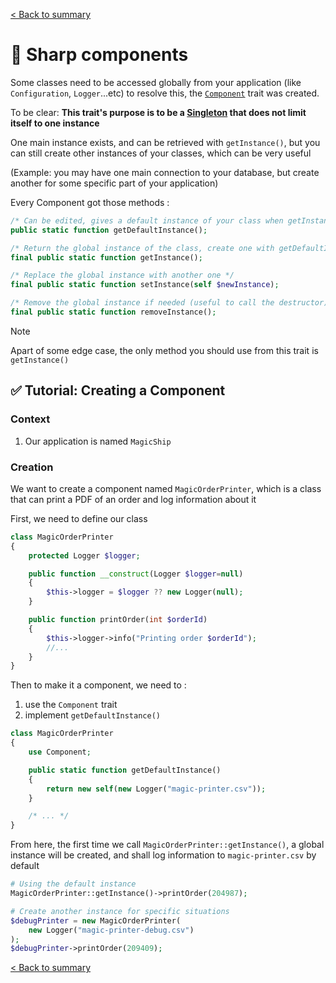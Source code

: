 [< Back to summary](../README.md)

# 🧩 Sharp components

Some classes need to be accessed globally from your application (like `Configuration`, `Logger`...etc)
to resolve this, the [`Component`](../../src/Classes/Core/Component.php) trait was created.

To be clear: **This trait's purpose is to be a [Singleton](https://en.wikipedia.org/wiki/Singleton_pattern) that does not limit itself to one instance**

One main instance exists, and can be retrieved with `getInstance()`,
but you can still create other instances of your classes, which can be very useful

(Example: you may have one main connection to your database, but create another for some specific part of your application)

Every Component got those methods :
```php
/* Can be edited, gives a default instance of your class when getInstance() is called the for first time */
public static function getDefaultInstance();

/* Return the global instance of the class, create one with getDefaultInstance() if needed */
final public static function getInstance();

/* Replace the global instance with another one */
final public static function setInstance(self $newInstance);

/* Remove the global instance if needed (useful to call the destructor) */
final public static function removeInstance();
```

> [!NOTE]
> Apart of some edge case, the only method you should use from this trait is `getInstance()`

## ✅ Tutorial: Creating a Component

### Context

1. Our application is named `MagicShip`

### Creation

We want to create a component named `MagicOrderPrinter`, which is a class that
can print a PDF of an order and log information about it

First, we need to define our class

```php
class MagicOrderPrinter
{
    protected Logger $logger;

    public function __construct(Logger $logger=null)
    {
        $this->logger = $logger ?? new Logger(null);
    }

    public function printOrder(int $orderId)
    {
        $this->logger->info("Printing order $orderId");
        //...
    }
}
```

Then to make it a component, we need to :
1. use the `Component` trait
2. implement `getDefaultInstance()`

```php
class MagicOrderPrinter
{
    use Component;

    public static function getDefaultInstance()
    {
        return new self(new Logger("magic-printer.csv"));
    }

    /* ... */
}
```

From here, the first time we call `MagicOrderPrinter::getInstance()`,
a global instance will be created, and shall log information to `magic-printer.csv` by default

```php
# Using the default instance
MagicOrderPrinter::getInstance()->printOrder(204987);

# Create another instance for specific situations
$debugPrinter = new MagicOrderPrinter(
    new Logger("magic-printer-debug.csv")
);
$debugPrinter->printOrder(209409);
```

[< Back to summary](../README.md)